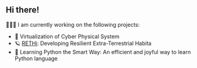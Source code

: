 ## Hi there!

🧑🏽‍💻 I am currently working on the following projects:

- 🔬 Virtualization of Cyber Physical System
- 🪐 [RETHi](https://www.purdue.edu/rethi): Developing Resilient Extra-Terrestrial Habita
- 🧸 Learning Python the Smart Way: An efficient and joyful way to learn Python language
